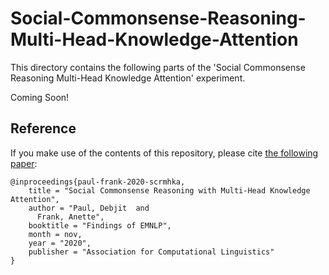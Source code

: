 # Social-Commonsense-Reasoning-Multi-Head-Knowledge-Attention

This directory contains the following parts of the 'Social Commonsense Reasoning Multi-Head Knowledge Attention' experiment. 

Coming Soon!

## Reference

If you make use of the contents of this repository, please cite [the following paper](https://www.aclweb.org/anthology/N19-1368):

```
@inproceedings{paul-frank-2020-scrmhka,
    title = "Social Commonsense Reasoning with Multi-Head Knowledge Attention",
    author = "Paul, Debjit  and
      Frank, Anette",
    booktitle = "Findings of EMNLP",
    month = nov,
    year = "2020",
    publisher = "Association for Computational Linguistics"
}

